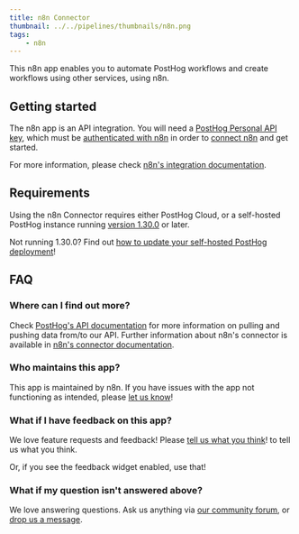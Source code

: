 ```yaml
---
title: n8n Connector
thumbnail: ../../pipelines/thumbnails/n8n.png
tags:
    - n8n
---
```


This n8n app enables you to automate PostHog workflows and create workflows using other services, using n8n.

## Getting started

The n8n app is an API integration. You will need a [PostHog Personal API key](https://posthog.com/docs/api), which must be [authenticated with n8n](https://docs.n8n.io/credentials/posthog/) in order to [connect n8n](https://docs.n8n.io/nodes/n8n-nodes-base.posthog/#basic-operations) and get started.

For more information, please check [n8n's integration documentation](https://docs.n8n.io/credentials/posthog/#posthog).

## Requirements

Using the n8n Connector requires either PostHog Cloud, or a self-hosted PostHog instance running [version 1.30.0](https://posthog.com/blog/the-posthog-array-1-30-0) or later.

Not running 1.30.0? Find out [how to update your self-hosted PostHog deployment](https://posthog.com/docs/runbook/upgrading-posthog)!

## FAQ

### Where can I find out more?

Check [PostHog's API documentation](https://posthog.com/docs/api) for more information on pulling and pushing data from/to our API. Further information about n8n's connector is available in [n8n's connector documentation](https://docs.n8n.io/nodes/n8n-nodes-base.posthog/#basic-operations).

### Who maintains this app?

This app is maintained by n8n. If you have issues with the app not functioning as intended, please [let us know](http://app.posthog.com/home#supportModal)!

### What if I have feedback on this app?

We love feature requests and feedback! Please [tell us what you think](http://app.posthog.com/home#supportModal)! to tell us what you think.

Or, if you see the feedback widget enabled, use that!

### What if my question isn't answered above?

We love answering questions. Ask us anything via [our community forum](/questions), or [drop us a message](http://app.posthog.com/home#supportModal). 
